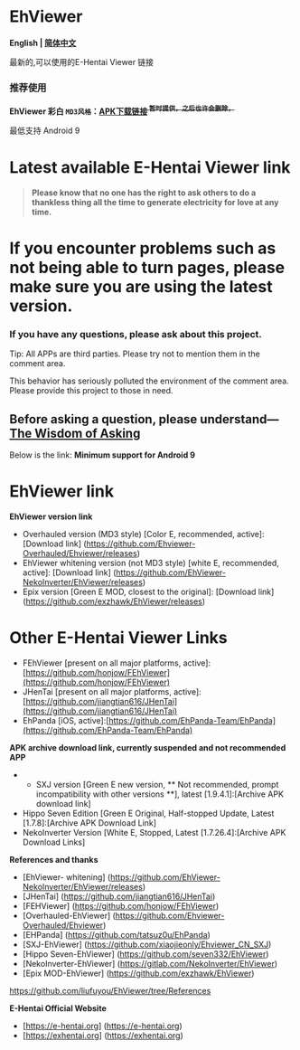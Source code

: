 # EhViewer

**English | [简体中文](https://github.com/liufuyou/EhViewer/blob/main/README-ZH.md)**

最新的,可以使用的E-Hentai Viewer 链接
 ### 推荐使用
**EhViewer 彩白 ``MD3风格``：[APK下载链接](https://wwxk.lanzouy.com/inZNk0jy219g)<s><sup>  暂时提供，之后也许会删除，</sup></s>**

最低支持 Android 9

# Latest available E-Hentai Viewer link

> **Please know that no one has the right to ask others to do a thankless thing all the time to generate electricity for love at any time.**



# If you encounter problems such as not being able to turn pages, please make sure you are using the latest version.



### If you have any questions, please ask about this project.



Tip: All APPs are third parties. Please try not to mention them in the comment area.

This behavior has seriously polluted the environment of the comment area. Please provide this project to those in need.
## Before asking a question, please understand—[The Wisdom of Asking](http://www.catb.org/~esr/faqs/smart-questions.html)

Below is the link:
**Minimum support for Android 9**
# EhViewer link

**EhViewer version link**

- Overhauled version (MD3 style) [Color E, recommended, active]: [Download link] (https://github.com/Ehviewer-Overhauled/Ehviewer/releases)
- EhViewer whitening version (not MD3 style) [white E, recommended, active]: [Download link] (https://github.com/EhViewer-NekoInverter/EhViewer/releases)
- Epix version [Green E MOD, closest to the original]: [Download link] (https://github.com/exzhawk/EhViewer/releases)

# Other E-Hentai Viewer Links

- FEhViewer [present on all major platforms, active]:[https://github.com/honjow/FEhViewer](https://github.com/honjow/FEhViewer)
- JHenTai [present on all major platforms, active]:[https://github.com/jiangtian616/JHenTai](https://github.com/jiangtian616/JHenTai)
- EhPanda [iOS, active]:[https://github.com/EhPanda-Team/EhPanda](https://github.com/EhPanda-Team/EhPanda)

**APK archive download link, currently suspended and not recommended APP**
- - SXJ version [Green E new version, ** Not recommended, prompt incompatibility with other versions **], latest [1.9.4.1]:[Archive APK download link]
- Hippo Seven Edition [Green E Original, Half-stopped Update, Latest [1.7.8]:[Archive APK Download Link]
- NekoInverter Version [White E, Stopped, Latest [1.7.26.4]:[Archive APK Download Links]

**References and thanks**
- [EhViewer- whitening] (https://github.com/EhViewer-NekoInverter/EhViewer/releases)
- [JHenTai] (https://github.com/jiangtian616/JHenTai)
- [FEHViewer] (https://github.com/honjow/FEhViewer) 
- [Overhauled-EhViewer] (https://github.com/Ehviewer-Overhauled/Ehviewer)
- [EHPanda] (https://github.com/tatsuz0u/EhPanda)
- [SXJ-EhViewer] (https://github.com/xiaojieonly/Ehviewer_CN_SXJ)
- [Hippo Seven-EhViewer] (https://github.com/seven332/EhViewer)
- [NekoInverter-EhViewer] (https://gitlab.com/NekoInverter/EhViewer) 
- [Epix MOD-EhViewer] (https://github.com/exzhawk/EhViewer)

https://github.com/liufuyou/EhViewer/tree/References

**E-Hentai Official Website**

- [https://e-hentai.org] (https://e-hentai.org)
- [https://exhentai.org] (https://exhentai.org)

